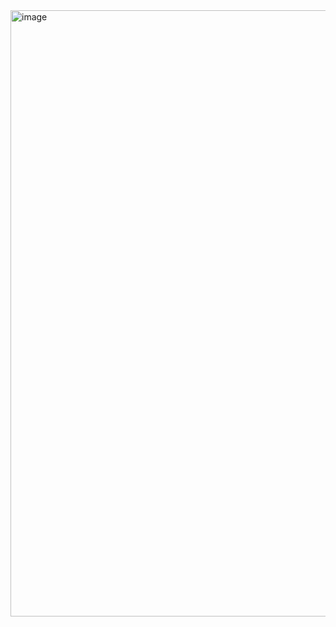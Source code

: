 <img width="970" alt="image" src="https://github.com/JaysCode2/jaysApi-platform/assets/145576665/2e6d38b7-89e7-4865-9c71-59ebe94ac0e1">
